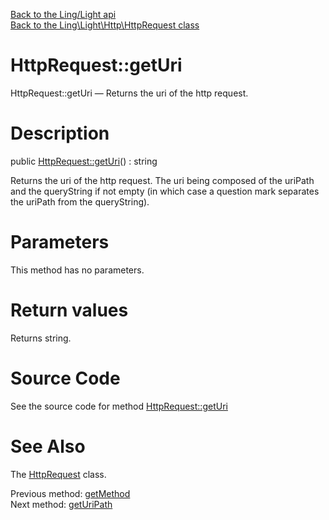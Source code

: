 [Back to the Ling/Light api](https://github.com/lingtalfi/Light/blob/master/doc/api/Ling/Light.md)<br>
[Back to the Ling\Light\Http\HttpRequest class](https://github.com/lingtalfi/Light/blob/master/doc/api/Ling/Light/Http/HttpRequest.md)


HttpRequest::getUri
================



HttpRequest::getUri — Returns the uri of the http request.




Description
================


public [HttpRequest::getUri](https://github.com/lingtalfi/Light/blob/master/doc/api/Ling/Light/Http/HttpRequest/getUri.md)() : string




Returns the uri of the http request.
The uri being composed of the uriPath and the queryString if not empty (in which
case a question mark separates the uriPath from the queryString).




Parameters
================

This method has no parameters.


Return values
================

Returns string.








Source Code
===========
See the source code for method [HttpRequest::getUri](https://github.com/lingtalfi/Light/blob/master/Http/HttpRequest.php#L217-L220)


See Also
================

The [HttpRequest](https://github.com/lingtalfi/Light/blob/master/doc/api/Ling/Light/Http/HttpRequest.md) class.

Previous method: [getMethod](https://github.com/lingtalfi/Light/blob/master/doc/api/Ling/Light/Http/HttpRequest/getMethod.md)<br>Next method: [getUriPath](https://github.com/lingtalfi/Light/blob/master/doc/api/Ling/Light/Http/HttpRequest/getUriPath.md)<br>

